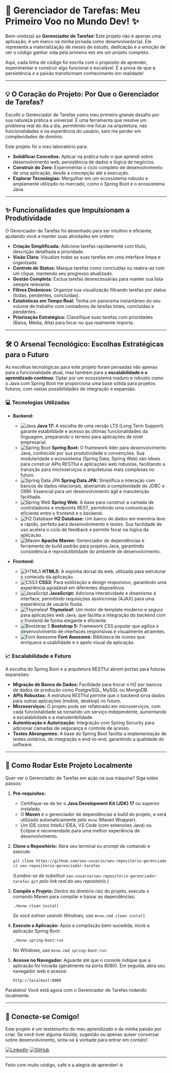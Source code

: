 # 🚀 Gerenciador de Tarefas: Meu Primeiro Voo no Mundo Dev! ✨

Bem-vindo(a) ao **Gerenciador de Tarefas**! Este projeto não é apenas uma aplicação; é um marco na minha jornada como desenvolvedor(a). Ele representa a materialização de meses de estudo, dedicação e a emoção de ver o código ganhar vida pela primeira vez em um projeto completo.

Aqui, cada linha de código foi escrita com o propósito de aprender, experimentar e construir algo funcional e escalável. É a prova de que a persistência e a paixão transformam conhecimento em realidade!

---

## 💡 O Coração do Projeto: Por Que o Gerenciador de Tarefas?

Escolhi o Gerenciador de Tarefas como meu primeiro grande desafio por sua natureza prática e universal. É uma ferramenta que resolve um problema real do dia a dia, permitindo-me focar na arquitetura, nas funcionalidades e na experiência do usuário, sem me perder em complexidades de domínio.

Este projeto foi o meu laboratório para:

*   **Solidificar Conceitos:** Aplicar na prática tudo o que aprendi sobre desenvolvimento web, persistência de dados e lógica de negócios.
*   **Construir do Zero:** Experimentar o ciclo completo de desenvolvimento de uma aplicação, desde a concepção até a execução.
*   **Explorar Tecnologias:** Mergulhar em um ecossistema robusto e amplamente utilizado no mercado, como o Spring Boot e o ecossistema Java.

---

## ✨ Funcionalidades que Impulsionam a Produtividade

O Gerenciador de Tarefas foi desenhado para ser intuitivo e eficiente, ajudando você a manter suas atividades em ordem:

*   **Criação Simplificada:** Adicione tarefas rapidamente com título, descrição detalhada e prioridade.
*   **Visão Clara:** Visualize todas as suas tarefas em uma interface limpa e organizada.
*   **Controle de Status:** Marque tarefas como concluídas ou reabra-as com um clique, mantendo seu progresso atualizado.
*   **Gestão Completa:** Exclua tarefas desnecessárias para manter sua lista sempre relevante.
*   **Filtros Dinâmicos:** Organize sua visualização filtrando tarefas por status (todas, pendentes, concluídas).
*   **Estatísticas em Tempo Real:** Tenha um panorama instantâneo do seu volume de trabalho com contadores de tarefas totais, concluídas e pendentes.
*   **Priorização Estratégica:** Classifique suas tarefas com prioridades (Baixa, Média, Alta) para focar no que realmente importa.

---

## 🛠️ O Arsenal Tecnológico: Escolhas Estratégicas para o Futuro

As escolhas tecnológicas para este projeto foram pensadas não apenas para a funcionalidade atual, mas também para a **escalabilidade e o aprendizado contínuo**. Optar por um ecossistema maduro e robusto como o Java com Spring Boot me proporciona uma base sólida para projetos futuros, com vastas possibilidades de integração e expansão.

### 💻 Tecnologias Utilizadas

*   **Backend:**
    *   ![Java](https://img.shields.io/badge/Java-007396?style=for-the-badge&logo=java&logoColor=white) **Java 17:** A escolha de uma versão LTS (Long Term Support) garante estabilidade e acesso às últimas funcionalidades da linguagem, preparando o terreno para aplicações de nível empresarial.
    *   ![Spring Boot](https://img.shields.io/badge/Spring_Boot-6DB33F?style=for-the-badge&logo=spring-boot&logoColor=white) **Spring Boot:** O framework líder para desenvolvimento Java, conhecido por sua produtividade e convenções. Sua modularidade e ecossistema (Spring Data, Spring Web) são ideais para construir APIs RESTful e aplicações web robustas, facilitando a transição para microserviços e arquiteturas mais complexas no futuro.
    *   ![Spring Data JPA](https://img.shields.io/badge/Spring_Data_JPA-6DB33F?style=for-the-badge&logo=spring-boot&logoColor=white) **Spring Data JPA:** Simplifica a interação com bancos de dados relacionais, abstraindo a complexidade do JDBC e ORM. Essencial para um desenvolvimento ágil e manutenção facilitada.
    *   ![Spring Web](https://img.shields.io/badge/Spring_Web-6DB33F?style=for-the-badge&logo=spring-boot&logoColor=white) **Spring Web:** A base para construir a camada de controladores e endpoints REST, permitindo uma comunicação eficiente entre o frontend e o backend.
    *   ![H2 Database](https://img.shields.io/badge/H2_Database-4479A1?style=for-the-badge&logo=h2&logoColor=white) **H2 Database:** Um banco de dados em memória leve e rápido, perfeito para desenvolvimento e testes. Sua facilidade de uso acelera o ciclo de feedback e permite focar na lógica da aplicação.
    *   ![Maven](https://img.shields.io/badge/Apache_Maven-C71A36?style=for-the-badge&logo=apache-maven&logoColor=white) **Apache Maven:** Gerenciador de dependências e ferramenta de build padrão para projetos Java, garantindo consistência e reprodutibilidade do ambiente de desenvolvimento.

*   **Frontend:**
    *   ![HTML5](https://img.shields.io/badge/HTML5-E34F26?style=for-the-badge&logo=html5&logoColor=white) **HTML5:** A espinha dorsal da web, utilizada para estruturar o conteúdo da aplicação.
    *   ![CSS3](https://img.shields.io/badge/CSS3-1572B6?style=for-the-badge&logo=css3&logoColor=white) **CSS3:** Para estilização e design responsivo, garantindo uma experiência agradável em diferentes dispositivos.
    *   ![JavaScript](https://img.shields.io/badge/JavaScript-F7DF1E?style=for-the-badge&logo=javascript&logoColor=black) **JavaScript:** Adiciona interatividade e dinamismo à interface, permitindo requisições assíncronas (AJAX) para uma experiência de usuário fluida.
    *   ![Thymeleaf](https://img.shields.io/badge/Thymeleaf-005F0F?style=for-the-badge&logo=thymeleaf&logoColor=white) **Thymeleaf:** Um motor de template moderno e seguro para aplicações web Java, que facilita a integração do backend com o frontend de forma elegante e eficiente.
    *   ![Bootstrap 5](https://img.shields.io/badge/Bootstrap_5-7952B3?style=for-the-badge&logo=bootstrap&logoColor=white) **Bootstrap 5:** Framework CSS popular que agiliza o desenvolvimento de interfaces responsivas e visualmente atraentes.
    *   ![Font Awesome](https://img.shields.io/badge/Font_Awesome-528DD7?style=for-the-badge&logo=font-awesome&logoColor=white) **Font Awesome:** Biblioteca de ícones que enriquece a usabilidade e o apelo visual da aplicação.

### 📈 Escalabilidade e Futuro

A escolha do Spring Boot e a arquitetura RESTful abrem portas para futuras expansões:

*   **Migração de Banco de Dados:** Facilidade para trocar o H2 por bancos de dados de produção como PostgreSQL, MySQL ou MongoDB.
*   **APIs Robustas:** A estrutura RESTful permite que o backend sirva dados para outras aplicações (mobile, desktop) no futuro.
*   **Microserviços:** O projeto pode ser refatorado em microserviços, com cada funcionalidade se tornando um serviço independente, aumentando a escalabilidade e a manutenibilidade.
*   **Autenticação e Autorização:** Integração com Spring Security para adicionar camadas de segurança e controle de acesso.
*   **Testes Abrangentes:** A base do Spring Boot facilita a implementação de testes unitários, de integração e end-to-end, garantindo a qualidade do software.

---

## 🚀 Como Rodar Este Projeto Localmente

Quer ver o Gerenciador de Tarefas em ação na sua máquina? Siga estes passos:

1.  **Pré-requisitos:**
    *   Certifique-se de ter o **Java Development Kit (JDK) 17** ou superior instalado.
    *   O **Maven** é o gerenciador de dependências e build do projeto, e será utilizado automaticamente pelo `mvnw` (Maven Wrapper).
    *   Um IDE como IntelliJ IDEA, VS Code (com extensões Java) ou Eclipse é recomendado para uma melhor experiência de desenvolvimento.

2.  **Clone o Repositório:**
    Abra seu terminal ou prompt de comando e execute:
    ```bash
    git clone https://github.com/seu-usuario/seu-repositorio-gerenciador-tarefas.git
    cd seu-repositorio-gerenciador-tarefas
    ```
    *(Lembre-se de substituir `seu-usuario/seu-repositorio-gerenciador-tarefas.git` pelo link real do seu repositório.)*

3.  **Compile o Projeto:**
    Dentro do diretório raiz do projeto, execute o comando Maven para compilar e baixar as dependências:
    ```bash
    ./mvnw clean install
    ```
    *Se você estiver usando Windows, use `mvnw.cmd clean install`.*

4.  **Execute a Aplicação:**
    Após a compilação bem-sucedida, inicie a aplicação Spring Boot:
    ```bash
    ./mvnw spring-boot:run
    ```
    *No Windows, use `mvnw.cmd spring-boot:run`.*

5.  **Acesse no Navegador:**
    Aguarde até que o console indique que a aplicação foi iniciada (geralmente na porta 8080). Em seguida, abra seu navegador web e acesse:
    ```
    http://localhost:8080
    ```

Parabéns! Você está agora com o Gerenciador de Tarefas rodando localmente.

---

## 💖 Conecte-se Comigo!

Este projeto é um testemunho do meu aprendizado e da minha paixão por criar. Se você tiver alguma dúvida, sugestão ou apenas quiser conversar sobre desenvolvimento, sinta-se à vontade para entrar em contato!

[![LinkedIn](https://img.shields.io/badge/LinkedIn-0077B5?style=for-the-badge&logo=linkedin&logoColor=white)](https://www.linkedin.com/in/breno-oliveira-ti/)
[![GitHub](https://img.shields.io/badge/GitHub-181717?style=for-the-badge&logo=github&logoColor=white)](https://github.com/BRENOLIVEIRApng)

---

Feito com muito código, café e a alegria de aprender! ☕
